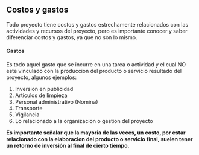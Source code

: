 ## Costos y gastos

Todo proyecto tiene costos y gastos estrechamente relacionados con las actividades y recursos del proyecto, pero es importante conocer y saber diferenciar costos y gastos, ya que no son lo mismo.

#### Gastos
Es todo aquel gasto que se incurre en una tarea o actividad y el cual NO este vinculado con la produccion del producto o servicio resultado del proyecto, algunos ejemplos:
1. Inversion en publicidad
2. Articulos de limpieza
3. Personal administrativo (Nomina)
4. Transporte
5. Vigilancia
6. Lo relacionado a la organizacion o gestion del proyecto

**Es importante señalar que la mayoria de las veces, un costo, por estar relacionado con la elaboracion del producto o servicio final, suelen tener un retorno de inversión al final de cierto tiempo.**
